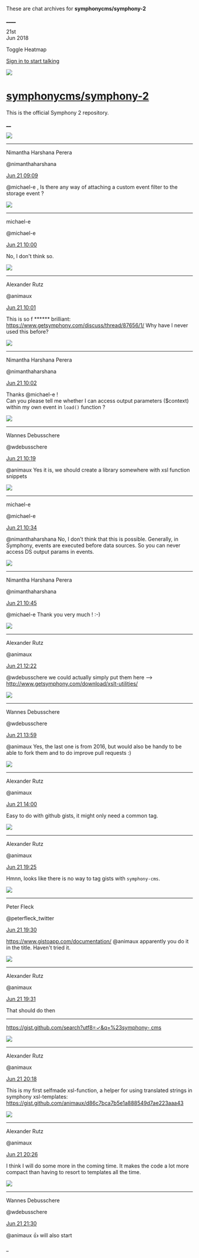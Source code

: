 These are chat archives for **symphonycms/symphony-2**

[__](/symphonycms/symphony-2/archives/2018/06/22)[__](/symphonycms/symphony-2/archives/2018/06/20)

21st  
Jun 2018

Toggle Heatmap

[Sign in to start talking](/login?action=login&button=archive-login)

![](https://avatars-02.gitter.im/group/iv/3/57542c45c43b8c601977197e?s=48)

#  [symphonycms/symphony-2](/symphonycms/symphony-2)

This is the official Symphony 2 repository.

[ __](/orgs/symphonycms/rooms "More symphonycms rooms")

![](https://avatars2.githubusercontent.com/u/10864598?v=4&s=30)

____

Nimantha Harshana Perera

@nimanthaharshana

[Jun 21
09:09](https://gitter.im/symphonycms/symphony-2?at=5b2b6b627d3bca737afd2e93)

@michael-e , Is there any way of attaching a custom event filter to the
storage event ?

![](https://avatars2.githubusercontent.com/u/40072?v=4&s=30)

____

michael-e

@michael-e

[Jun 21
10:00](https://gitter.im/symphonycms/symphony-2?at=5b2b774a0168e70c08e00542)

No, I don't think so.

![](https://avatars2.githubusercontent.com/u/446874?v=4&s=30)

____

Alexander Rutz

@animaux

[Jun 21
10:01](https://gitter.im/symphonycms/symphony-2?at=5b2b775d0168e70c08e0064f)

This is so f ****** brilliant:
<https://www.getsymphony.com/discuss/thread/87656/1/> Why have I never used
this before?

![](https://avatars2.githubusercontent.com/u/10864598?v=4&s=30)

____

Nimantha Harshana Perera

@nimanthaharshana

[Jun 21
10:02](https://gitter.im/symphonycms/symphony-2?at=5b2b77b0d2abe466887c1beb)

Thanks @michael-e !  
Can you please tell me whether I can access output parameters ($context)
within my own event in `load()` function ?

![](https://avatars1.githubusercontent.com/u/4136426?v=4&s=30)

____

Wannes Debusschere

@wdebusschere

[Jun 21
10:19](https://gitter.im/symphonycms/symphony-2?at=5b2b7bc2aeb8fa0c07333cf5)

@animaux Yes it is, we should create a library somewhere with xsl function
snippets

![](https://avatars2.githubusercontent.com/u/40072?v=4&s=30)

____

michael-e

@michael-e

[Jun 21
10:34](https://gitter.im/symphonycms/symphony-2?at=5b2b7f33aeb8fa0c073347dc)

@nimanthaharshana No, I don't think that this is possible. Generally, in
Symphony, events are executed before data sources. So you can never access DS
output params in events.

![](https://avatars2.githubusercontent.com/u/10864598?v=4&s=30)

____

Nimantha Harshana Perera

@nimanthaharshana

[Jun 21
10:45](https://gitter.im/symphonycms/symphony-2?at=5b2b81dfce3b0f268d34d293)

@michael-e Thank you very much ! :-)

![](https://avatars2.githubusercontent.com/u/446874?v=4&s=30)

____

Alexander Rutz

@animaux

[Jun 21
12:22](https://gitter.im/symphonycms/symphony-2?at=5b2b9868ce3b0f268d35159c)

@wdebusschere we could actually simply put them here —>
<http://www.getsymphony.com/download/xslt-utilities/>

![](https://avatars1.githubusercontent.com/u/4136426?v=4&s=30)

____

Wannes Debusschere

@wdebusschere

[Jun 21
13:59](https://gitter.im/symphonycms/symphony-2?at=5b2baf37960fcd4eb916ae7d)

@animaux Yes, the last one is from 2016, but would also be handy to be able to
fork them and to do improve pull requests :)

![](https://avatars2.githubusercontent.com/u/446874?v=4&s=30)

____

Alexander Rutz

@animaux

[Jun 21
14:00](https://gitter.im/symphonycms/symphony-2?at=5b2baf6b148056028599e126)

Easy to do with github gists, it might only need a common tag.

![](https://avatars2.githubusercontent.com/u/446874?v=4&s=30)

____

Alexander Rutz

@animaux

[Jun 21
19:25](https://gitter.im/symphonycms/symphony-2?at=5b2bfb8c0168e70c08e1993f)

Hmnn, looks like there is no way to tag gists with `symphony-cms`.

![](https://pbs.twimg.com/profile_images/852618028/peterSmall_bigger.jpg)

____

Peter Fleck

@peterfleck_twitter

[Jun 21
19:30](https://gitter.im/symphonycms/symphony-2?at=5b2bfcebad21887018d29fe1)

<https://www.gistoapp.com/documentation/> @animaux apparently you do it in the
title. Haven't tried it.

![](https://avatars2.githubusercontent.com/u/446874?v=4&s=30)

____

Alexander Rutz

@animaux

[Jun 21
19:31](https://gitter.im/symphonycms/symphony-2?at=5b2bfd147da8cd7c8c6163d3)

That should do then

____

[https://gist.github.com/search?utf8=✓&q=%23symphony-
cms](https://gist.github.com/search?utf8=✓&q=%23symphony-cms)

![](https://avatars2.githubusercontent.com/u/446874?v=4&s=30)

____

Alexander Rutz

@animaux

[Jun 21
20:18](https://gitter.im/symphonycms/symphony-2?at=5b2c07ff479ca2668973941c)

This is my first selfmade xsl-function, a helper for using translated strings
in symphony xsl-templates:
<https://gist.github.com/animaux/d86c7bca7b5e1a888549d7ae223aaa43>

![](https://avatars2.githubusercontent.com/u/446874?v=4&s=30)

____

Alexander Rutz

@animaux

[Jun 21
20:26](https://gitter.im/symphonycms/symphony-2?at=5b2c0a12b9c2fb2557ff390b)

I think I will do some more in the coming time. It makes the code a lot more
compact than having to resort to templates all the time.

![](https://avatars1.githubusercontent.com/u/4136426?v=4&s=30)

____

Wannes Debusschere

@wdebusschere

[Jun 21
21:30](https://gitter.im/symphonycms/symphony-2?at=5b2c19046ceffe4eba26865b)

@animaux :+1: will also start

_

